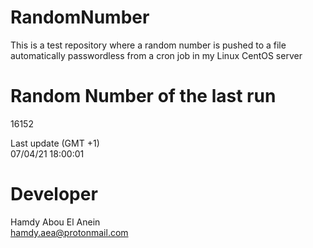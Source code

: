 # RandomNumber    
This is a test repository where a random number is pushed to a file automatically passwordless from a cron job in my Linux CentOS server    
# Random Number of the last run   
16152
      
Last update (GMT +1)    
07/04/21 18:00:01
# Developer    
Hamdy Abou El Anein   
hamdy.aea@protonmail.com
